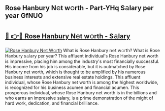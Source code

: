 ## Rose Hanbury N𝚎t w𝚘rth - Part-YHq S𝚊lary per year GfNUO

# <h2><a href="http://gc3475r.nevu.top/?p=Rose+Hanbury">🔗 👉🔴 Rose Hanbury N𝚎t w𝚘rth - S𝚊lary</a></h2>

[![Rose Hanbury N𝚎t W𝚘rth](https://i.imgur.com/Oavwk0R.jpeg)](http://gc3475r.nevu.top/?p=Rose+Hanbury)
What is Rose Hanbury n𝚎t w𝚘rth? What is Rose Hanbury s𝚊lary per year?
This affluent individual's Rose Hanbury net worth is impressive, placing him among the industry's most financially successful. His income from his job is considerable, but it is outmatched by Rose Hanbury net worth, which is thought to be amplified by his numerous business interests and extensive real estate holdings. This affluent individual, whose Rose Hanbury net worth is among the highest worldwide, is recognized for his business acumen and financial acumen. This prosperous individual, whose Rose Hanbury net worth is in the billions and who earns an impressive salary, is a prime demonstration of the might of hard work, dedication, and financial brilliance.
